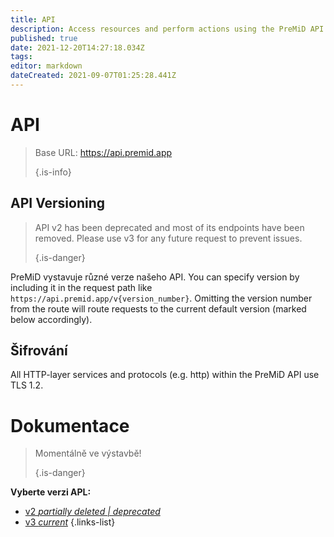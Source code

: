```yaml
---
title: API
description: Access resources and perform actions using the PreMiD API
published: true
date: 2021-12-20T14:27:18.034Z
tags:
editor: markdown
dateCreated: 2021-09-07T01:25:28.441Z
---
```


# API

> Base URL: https://api.premid.app 
> 
> {.is-info}

## API Versioning
> API v2 has been deprecated and most of its endpoints have been removed. Please use v3 for any future request to prevent issues. 
> 
> {.is-danger}

PreMiD vystavuje různé verze našeho API. You can specify version by including it in the request path like `https://api.premid.app/v{version_number}`. Omitting the version number from the route will route requests to the current default version (marked below accordingly).

## Šifrování

All HTTP-layer services and protocols (e.g. http) within the PreMiD API use TLS 1.2.

# Dokumentace
> Momentálně ve výstavbě! 
> 
> {.is-danger}

**Vyberte verzi APL:**
- [v2 *partially deleted | deprecated*](/dev/api/v2)
- [v3 *current*](/dev/api/v3)
{.links-list}
